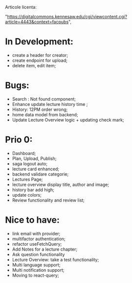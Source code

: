 Articole licenta:

"https://digitalcommons.kennesaw.edu/cgi/viewcontent.cgi?article=4443&context=facpubs",

# In Development:

- create a header for creator;
- create endpoint for upload;
- delete item, edit item;

# Bugs:

- Search : Not found component;
- Enhance update lecture history time ;
- History: 12PM order wrong;
- home data model from backend;
- Update Lecture Overview logic + updating check mark;

# Prio 0:

- Dashboard;
- Plan, Upload, Publish;
- saga logout auto;
- lecture card enhanced;
- backend validare categorie;
- Lectures Page;
- lecture overview display title, author and image;
- history bar add high;
- update colors;
- Review functionality and review list;

# Nice to have:

- link email with provider;
- multifactor authentication;
- refactor useFetchQuery;
- Add Notes for a lecture chapter;
- Ask question functionality
- Lecture Overview: take a test functionality;
- Multi language support;
- Multi notification support;
- Moving to react-query;
